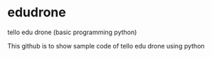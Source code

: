 # edudrone
tello edu drone (basic programming python)

This github is to show sample code of tello edu drone using python
